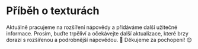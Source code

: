 # Příběh o texturách

Aktuálně pracujeme na rozšíření nápovědy a přidáváme další užitečné informace. Prosím, buďte trpěliví a očekávejte další aktualizace, které brzy dorazí s rozšířenou a podrobnější nápovědou. 🚀 Děkujeme za pochopení! 😊